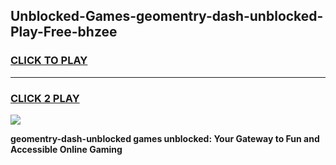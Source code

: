 
## Unblocked-Games-geomentry-dash-unblocked-Play-Free-bhzee
<h3>
<a href="https://premium76.site?title=geomentry-dash-unblocked&ref=23A">CLICK TO PLAY</a></h3>
<hr>

<h3>
<a href="https://premium76.site?title=geomentry-dash-unblocked&ref=23A">CLICK 2 PLAY</a>
  
</h3>

<a href="https://premium76.site?title=geomentry-dash-unblocked&ref=23A"><img src="https://clearcache.store/games.png"></a>


**geomentry-dash-unblocked games unblocked: Your Gateway to Fun and Accessible Online Gaming**
